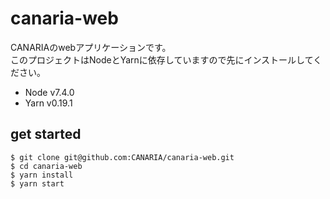 # canaria-web

CANARIAのwebアプリケーションです。  
このプロジェクトはNodeとYarnに依存していますので先にインストールしてください。

* Node v7.4.0
* Yarn v0.19.1

## get started

```
$ git clone git@github.com:CANARIA/canaria-web.git
$ cd canaria-web
$ yarn install
$ yarn start
```
